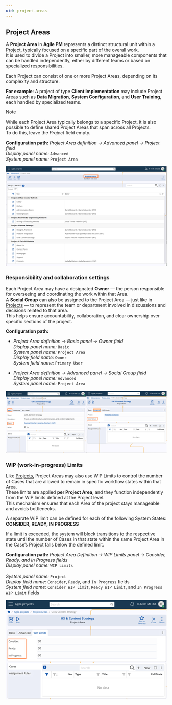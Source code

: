 ```yaml
---
uid: project-areas
---
```


## Project Areas

A **Project Area** in **Agile PM** represents a distinct structural unit within a [Project](projects.md), typically focused on a specific part of the overall work.  
It is used to divide a Project into smaller, more manageable components that can be handled independently, either by different teams or based on specialized responsibilities.

Each Project can consist of one or more Project Areas, depending on its complexity and structure.

**For example**:
A project of type **Client Implementation** may include Project Areas such as **Data Migration**, **System Configuration**, and **User Training**, each handled by specialized teams.

> [!Note]
> While each Project Area typically belongs to a specific Project, it is also possible to define shared Project Areas that span across all Projects.  
> To do this, leave the *Project* field empty.

**Configuration path:** *Project Area definition → Advanced panel → Project field*  
*Display panel name:* `Advanced`<br>
*System panel name:* `Project Area`

![Project Areas](pictures/project-areas.png)

### Responsibility and collaboration settings

Each Project Area may have a designated **Owner** — the person responsible for overseeing and coordinating the work within that Area.  
A **Social Group** can also be assigned to the Project Area — just like in [Projects](projects.md) — to represent the team or department involved in discussions and decisions related to that area.  
This helps ensure accountability, collaboration, and clear ownership over specific sections of the project.

**Configuration path:**
- *Project Area definition → Basic panel → Owner field*  
  *Display panel name:* `Basic`<br>
  *System panel name:* `Project Area`<br>
  *Display field name:* `Owner`<br>
  *System field name:* `Primary User`

- *Project Area definition → Advanced panel → Social Group field*  
  *Display panel name:* `Advanced`<br>
  *System panel name:* `Project Area`

![Project Area Form](pictures/project-area-form.png)

### WIP (work-in-progress) Limits

Like [Projects](projects.md), Project Areas may also use WIP Limits to control the number of Cases that are allowed to remain in specific workflow states within that Area.  
These limits are applied **per Project Area**, and they function independently from the WIP limits defined at the Project level.  
This mechanism ensures that each Area of the project stays manageable and avoids bottlenecks.

A separate WIP limit can be defined for each of the following System States:  
**CONSIDER, READY, IN PROGRESS**

If a limit is exceeded, the system will block transitions to the respective state until the number of Cases in that state within the same Project Area in the Case’s Project falls below the defined limit.

**Configuration path:** *Project Area Definition → WIP Limits panel → Consider, Ready, and In Progress fields*  
*Display panel name:* `WIP Limits`<br>  
*System panel name:* `Project`<br>
*Display field name:* `Consider`, `Ready`, and `In Progress` fields <br>
*System field name:* `Consider WIP Limit`, `Ready WIP Limit`, and `In Progress WIP Limit` fields

![Project Area WIP](pictures/project-area-wip.png)

